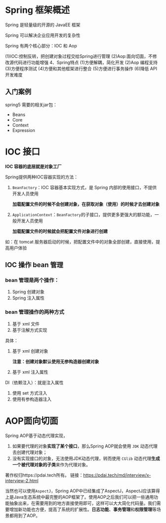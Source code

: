 # Spring 框架概述

Spring 是轻量级的开源的 JavaEE 框架

Spring 可以解决企业应用开发的复杂性

Spring 有两个核心部分：IOC 和 Aop

(1)IOC:控制反转，把创建对象过程交给Spring进行管理
(2)Aop:面向切面，不修改源代码进行功能增强
4、Spring特点
(1)方便解耦，简化开发
(2)Aop 编程支持
(3)方便程序测试
(4)方便和其他框架进行整合
(5)方便进行事务操作
(6)降低 API 开发难度

## 入门案例

spring5 需要的相关jar包：

- Beans
- Core
- Context
- Expression



# IOC 接口

**IOC 容器的底层就是对象工厂**



Spring提供两种IOC容器实现的方法：

1. `BeanFactory`：IOC 容器基本实现方式，是 Spring 内部的使用接口，不提供开发人员使用

   **加载配置文件的时候不会创建对象，在获取对象（使用）的时候才去创建对象**



2. `ApplicationContext`：`BeanFactory`的子接口，提供更多更强大的额功能，一般开发人员使用

   **加载配置文件的时候就会把配置文件对象进行创建**

如：在 tomcat 服务器启动的时候，把配置文件中的对象全部创建，直接使用，提高用户体验





## IOC 操作 bean 管理

### bean 管理是两个操作：

1. Spring 创建对象
2. Spring 注入属性



### bean 管理操作的两种方式

1. 基于 xml 文件
2. 基于注解方式实现



具体：

1. 基于 xml 创建对象

   **注意：创建对象默认使用无参构造器创建对象**

2. 基于 xml 注入属性



DI（依赖注入）：就是注入属性

1. 使用 set 方式注入
2. 使用有参构造器注入





# AOP面向切面

Spring AOP基于动态代理实现，

1. 如果要代理的对象**实现了某个接口**，那么Spring AOP就会使用 `JDK` 动态代理去创建代理对象；
2. 没有实现接口的对象，无法使用JDK动态代理，转而使用 `CGlib` 动态代理**生成一个被代理对象的子类**来作为代理对象。



著作权归https://pdai.tech所有。 链接：https://pdai.tech/md/interview/x-interview-2.html

当然也可以使用`AspectJ`，Spring AOP中已经集成了AspectJ，AspectJ应该算得上是Java生态系统中最完整的AOP框架了。使用AOP之后我们可以把一些通用功能抽象出来，在需要用到的地方直接使用即可，这样可以大大简化代码量。我们需要增加新功能也方便，提高了系统的扩展性。**日志功能**、**事务管理**和**权限管理**等场景都用到了AOP。